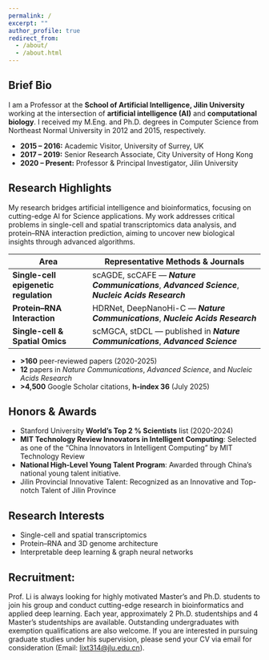 ```yaml
---
permalink: /
excerpt: ""
author_profile: true
redirect_from:
  - /about/
  - /about.html
---
```


## Brief Bio  
I am a Professor at the **School of Artificial Intelligence, Jilin University** working at the intersection of **artificial intelligence (AI)** and **computational biology**. I received my M.Eng. and Ph.D. degrees in Computer Science from Northeast Normal University in 2012 and 2015, respectively.  
- **2015 – 2016:** Academic Visitor, University of Surrey, UK  
- **2017 – 2019:** Senior Research Associate, City University of Hong Kong  
- **2020 – Present:** Professor & Principal Investigator, Jilin University  

## Research Highlights  
My research bridges artificial intelligence and bioinformatics, focusing on cutting-edge AI for Science applications. My work addresses critical problems in single-cell and spatial transcriptomics data analysis, and protein–RNA interaction prediction, aiming to uncover new biological insights through advanced algorithms.

| Area | Representative Methods & Journals |
|------|-----------------------------------|
| **Single-cell epigenetic regulation** | scAGDE, scCAFE — **_Nature Communications_**, **_Advanced Science_**, **_Nucleic Acids Research_** |
| **Protein–RNA Interaction** | HDRNet, DeepNanoHi-C — **_Nature Communications_**, **_Nucleic Acids Research_** |
| **Single-cell & Spatial Omics** | scMGCA, stDCL — published in **_Nature Communications_**, **_Advanced Science_** |


- **>160** peer-reviewed papers (2020-2025)  
- **12** papers in *Nature Communications*, *Advanced Science*, and *Nucleic Acids Research*  
- **>4,500** Google Scholar citations, **h-index 36** (July 2025)  

## Honors & Awards  
- Stanford University **World’s Top 2 % Scientists** list (2020-2024)  
- **MIT Technology Review Innovators in Intelligent Computing**: Selected as one of the “China Innovators in Intelligent Computing” by MIT Technology Review
- **National High-Level Young Talent Program**: Awarded through China’s national young talent initiative.
- Jilin Provincial Innovative Talent: Recognized as an Innovative and Top-notch Talent of Jilin Province

## Research Interests  
- Single-cell and spatial transcriptomics  
- Protein–RNA and 3D genome architecture  
- Interpretable deep learning & graph neural networks  

## Recruitment: 
Prof. Li is always looking for highly motivated Master’s and Ph.D. students to join his group and conduct cutting-edge research in bioinformatics and applied deep learning. Each year, approximately 2 Ph.D. studentships and 4 Master’s studentships are available. Outstanding undergraduates with exemption qualifications are also welcome. If you are interested in pursuing graduate studies under his supervision, please send your CV via email for consideration (Email: lixt314@jlu.edu.cn).

<script type="text/javascript" src="//rf.revolvermaps.com/0/0/8.js?i=5krueszsjxy&amp;m=2&amp;c=ff0000&amp;cr1=ffffff&amp;f=arial&amp;l=33" async="async"></script>
